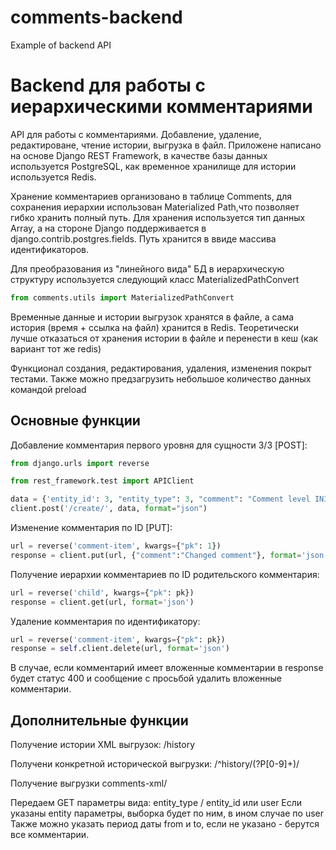 # comments-backend
Example of backend API

Backend для работы с иерархическими комментариями
=================================================

API для работы с комментариями. Добавление, удаление, редактироване, чтение истории, выгрузка в файл.
Приложене написано на основе Django REST Framework, в качестве базы данных используется PostgreSQL, как временное хранилище
для истории используется Redis.

Хранение комментариев организовано в таблице Comments, для сохранения иерархии использован Materialized Path,что позволяет гибко
хранить полный путь. Для хранения используется тип данных Array, а на стороне Django поддерживается в django.contrib.postgres.fields. Путь хранится в ввиде массива идентификаторов.

Для преобразования из "линейного вида" БД в иерархическую структуру используется следующий класс MaterializedPathConvert
```python
from comments.utils import MaterializedPathConvert
```

Временные данные и истории выгрузок хранятся в файле, а сама история (время + ссылка на файл) хранится в Redis.
Теоретически лучше отказаться от хранения истории в файле и перенести в кеш (как вариант тот же redis)

Функционал создания, редактирования, удаления, изменения покрыт тестами. 
Также можно предзагрузить небольшое количество данных командой preload


Основные функции
----------------

Добавление комментария первого уровня для сущности 3/3 [POST]:
```python 
from django.urls import reverse

from rest_framework.test import APIClient

data = {'entity_id': 3, "entity_type": 3, "comment": "Comment level INIT", "user": 1}
client.post('/create/', data, format="json")
```
Изменение комментария по ID [PUT]:
```python
url = reverse('comment-item', kwargs={"pk": 1})
response = client.put(url, {"comment":"Changed comment"}, format='json')
```
Получение иерархии комментариев по ID родительского комментария:
```python
url = reverse('child', kwargs={"pk": pk})
response = client.get(url, format='json')
```
Удаление комментария по идентификатору:
```python
url = reverse('comment-item', kwargs={"pk": pk})
response = self.client.delete(url, format='json')
```
В случае, если комментарий имеет вложенные комментарии в response будет статус 400 и сообщение с просьбой удалить вложенные комментарии.


Дополнительные функции
----------------------
Получение истории XML выгрузок: /history

Получени конкретной исторической выгрузки: /^history/(?P<pk>[0-9]+)/

Получение выгрузки comments-xml/


Передаем GET параметры вида: entity_type / entity_id или user
Если указаны entity параметры, выборка будет по ним, в ином случае по user
Также можно указать период даты from и to, если не указано - берутся все комментарии.



